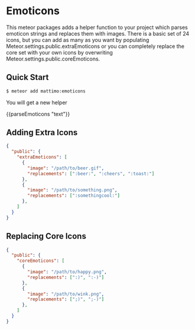 # Emoticons

This meteor packages adds a helper function to your project which parses
emoticon strings and replaces them with images. There is a basic set of 24
icons, but you can add as many as you want by populating
Meteor.settings.public.extraEmoticons or you can completely replace the core
set with your own icons by overwriting Meteor.settings.public.coreEmoticons.

## Quick Start
```bash
$ meteor add mattimo:emoticons
```

You will get a new helper

{{parseEmoticons "text"}}

## Adding Extra Icons
```json
{
  "public": {
    "extraEmoticons": [
      {
        "image": "/path/to/beer.gif",
        "replacements": [":beer:", ":cheers", ":toast:"]
      },
      {
        "image": "/path/to/something.png",
        "replacements": [":somethingcool:"]
      },
    ]
  }
}
```

## Replacing Core Icons
```json
{
  "public": {
    "coreEmoticons": [
      {
        "image": "/path/to/happy.png",
        "replacements": [":)", ":-)"]
      },
      {
        "image": "/path/to/wink.png",
        "replacements": [";)", ";-)"]
      },
    ]
  }
}
```
